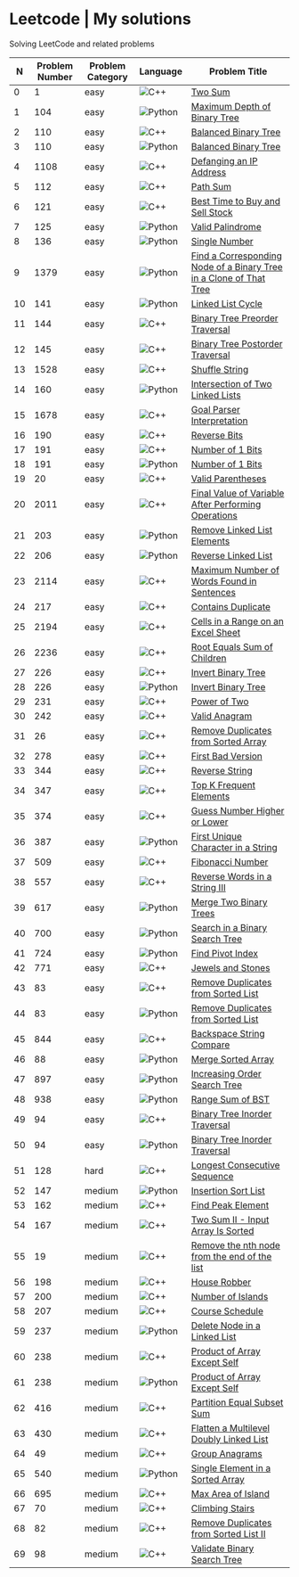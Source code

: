 # Leetcode | My solutions
Solving LeetCode and related problems

| N | Problem Number | Problem Category | Language | Problem Title |
|---|----------------|------------------|----------|---------------|
| 0 | 1 | easy | ![C++](https://img.shields.io/badge/c++-%2300599C.svg?style=for-the-badge&logo=c%2B%2B&logoColor=white) | [Two Sum](https://github.com/tmargary/ProblemSolving/blob/main/leetcode/easy/problem_1.cpp) |
| 1 | 104 | easy | ![Python](https://img.shields.io/badge/python-3670A0?style=for-the-badge&logo=python&logoColor=ffdd54) | [Maximum Depth of Binary Tree](https://github.com/tmargary/ProblemSolving/blob/main/leetcode/easy/problem_104.py) |
| 2 | 110 | easy | ![C++](https://img.shields.io/badge/c++-%2300599C.svg?style=for-the-badge&logo=c%2B%2B&logoColor=white) | [Balanced Binary Tree](https://github.com/tmargary/ProblemSolving/blob/main/leetcode/easy/problem_110.cpp) |
| 3 | 110 | easy | ![Python](https://img.shields.io/badge/python-3670A0?style=for-the-badge&logo=python&logoColor=ffdd54) | [Balanced Binary Tree](https://github.com/tmargary/ProblemSolving/blob/main/leetcode/easy/problem_110.py) |
| 4 | 1108 | easy | ![C++](https://img.shields.io/badge/c++-%2300599C.svg?style=for-the-badge&logo=c%2B%2B&logoColor=white) | [Defanging an IP Address](https://github.com/tmargary/ProblemSolving/blob/main/leetcode/easy/problem_1108.cpp) |
| 5 | 112 | easy | ![C++](https://img.shields.io/badge/c++-%2300599C.svg?style=for-the-badge&logo=c%2B%2B&logoColor=white) | [Path Sum](https://github.com/tmargary/ProblemSolving/blob/main/leetcode/easy/problem_112.cpp) |
| 6 | 121 | easy | ![C++](https://img.shields.io/badge/c++-%2300599C.svg?style=for-the-badge&logo=c%2B%2B&logoColor=white) | [Best Time to Buy and Sell Stock](https://github.com/tmargary/ProblemSolving/blob/main/leetcode/easy/problem_121.cpp) |
| 7 | 125 | easy | ![Python](https://img.shields.io/badge/python-3670A0?style=for-the-badge&logo=python&logoColor=ffdd54) | [Valid Palindrome](https://github.com/tmargary/ProblemSolving/blob/main/leetcode/easy/problem_125.py) |
| 8 | 136 | easy | ![Python](https://img.shields.io/badge/python-3670A0?style=for-the-badge&logo=python&logoColor=ffdd54) | [Single Number](https://github.com/tmargary/ProblemSolving/blob/main/leetcode/easy/problem_136.py) |
| 9 | 1379 | easy | ![Python](https://img.shields.io/badge/python-3670A0?style=for-the-badge&logo=python&logoColor=ffdd54) | [Find a Corresponding Node of a Binary Tree in a Clone of That Tree](https://github.com/tmargary/ProblemSolving/blob/main/leetcode/easy/problem_1379.py) |
| 10 | 141 | easy | ![Python](https://img.shields.io/badge/python-3670A0?style=for-the-badge&logo=python&logoColor=ffdd54) | [Linked List Cycle](https://github.com/tmargary/ProblemSolving/blob/main/leetcode/easy/problem_141.py) |
| 11 | 144 | easy | ![C++](https://img.shields.io/badge/c++-%2300599C.svg?style=for-the-badge&logo=c%2B%2B&logoColor=white) | [Binary Tree Preorder Traversal](https://github.com/tmargary/ProblemSolving/blob/main/leetcode/easy/problem_144.cpp) |
| 12 | 145 | easy | ![C++](https://img.shields.io/badge/c++-%2300599C.svg?style=for-the-badge&logo=c%2B%2B&logoColor=white) | [Binary Tree Postorder Traversal](https://github.com/tmargary/ProblemSolving/blob/main/leetcode/easy/problem_145.cpp) |
| 13 | 1528 | easy | ![C++](https://img.shields.io/badge/c++-%2300599C.svg?style=for-the-badge&logo=c%2B%2B&logoColor=white) | [Shuffle String](https://github.com/tmargary/ProblemSolving/blob/main/leetcode/easy/problem_1528.cpp) |
| 14 | 160 | easy | ![Python](https://img.shields.io/badge/python-3670A0?style=for-the-badge&logo=python&logoColor=ffdd54) | [Intersection of Two Linked Lists](https://github.com/tmargary/ProblemSolving/blob/main/leetcode/easy/problem_160.py) |
| 15 | 1678 | easy | ![C++](https://img.shields.io/badge/c++-%2300599C.svg?style=for-the-badge&logo=c%2B%2B&logoColor=white) | [Goal Parser Interpretation](https://github.com/tmargary/ProblemSolving/blob/main/leetcode/easy/problem_1678.cpp) |
| 16 | 190 | easy | ![C++](https://img.shields.io/badge/c++-%2300599C.svg?style=for-the-badge&logo=c%2B%2B&logoColor=white) | [Reverse Bits](https://github.com/tmargary/ProblemSolving/blob/main/leetcode/easy/problem_190.cpp) |
| 17 | 191 | easy | ![C++](https://img.shields.io/badge/c++-%2300599C.svg?style=for-the-badge&logo=c%2B%2B&logoColor=white) | [Number of 1 Bits](https://github.com/tmargary/ProblemSolving/blob/main/leetcode/easy/problem_191.cpp) |
| 18 | 191 | easy | ![Python](https://img.shields.io/badge/python-3670A0?style=for-the-badge&logo=python&logoColor=ffdd54) | [Number of 1 Bits](https://github.com/tmargary/ProblemSolving/blob/main/leetcode/easy/problem_191.py) |
| 19 | 20 | easy | ![C++](https://img.shields.io/badge/c++-%2300599C.svg?style=for-the-badge&logo=c%2B%2B&logoColor=white) | [Valid Parentheses](https://github.com/tmargary/ProblemSolving/blob/main/leetcode/easy/problem_20.cpp) |
| 20 | 2011 | easy | ![C++](https://img.shields.io/badge/c++-%2300599C.svg?style=for-the-badge&logo=c%2B%2B&logoColor=white) | [Final Value of Variable After Performing Operations](https://github.com/tmargary/ProblemSolving/blob/main/leetcode/easy/problem_2011.cpp) |
| 21 | 203 | easy | ![Python](https://img.shields.io/badge/python-3670A0?style=for-the-badge&logo=python&logoColor=ffdd54) | [Remove Linked List Elements](https://github.com/tmargary/ProblemSolving/blob/main/leetcode/easy/problem_203.py) |
| 22 | 206 | easy | ![Python](https://img.shields.io/badge/python-3670A0?style=for-the-badge&logo=python&logoColor=ffdd54) | [Reverse Linked List](https://github.com/tmargary/ProblemSolving/blob/main/leetcode/easy/problem_206.py) |
| 23 | 2114 | easy | ![C++](https://img.shields.io/badge/c++-%2300599C.svg?style=for-the-badge&logo=c%2B%2B&logoColor=white) | [Maximum Number of Words Found in Sentences](https://github.com/tmargary/ProblemSolving/blob/main/leetcode/easy/problem_2114.cpp) |
| 24 | 217 | easy | ![C++](https://img.shields.io/badge/c++-%2300599C.svg?style=for-the-badge&logo=c%2B%2B&logoColor=white) | [Contains Duplicate](https://github.com/tmargary/ProblemSolving/blob/main/leetcode/easy/problem_217.cpp) |
| 25 | 2194 | easy | ![C++](https://img.shields.io/badge/c++-%2300599C.svg?style=for-the-badge&logo=c%2B%2B&logoColor=white) | [Cells in a Range on an Excel Sheet](https://github.com/tmargary/ProblemSolving/blob/main/leetcode/easy/problem_2194.cpp) |
| 26 | 2236 | easy | ![C++](https://img.shields.io/badge/c++-%2300599C.svg?style=for-the-badge&logo=c%2B%2B&logoColor=white) | [Root Equals Sum of Children](https://github.com/tmargary/ProblemSolving/blob/main/leetcode/easy/problem_2236.cpp) |
| 27 | 226 | easy | ![C++](https://img.shields.io/badge/c++-%2300599C.svg?style=for-the-badge&logo=c%2B%2B&logoColor=white) | [Invert Binary Tree](https://github.com/tmargary/ProblemSolving/blob/main/leetcode/easy/problem_226.cpp) |
| 28 | 226 | easy | ![Python](https://img.shields.io/badge/python-3670A0?style=for-the-badge&logo=python&logoColor=ffdd54) | [Invert Binary Tree](https://github.com/tmargary/ProblemSolving/blob/main/leetcode/easy/problem_226.py) |
| 29 | 231 | easy | ![C++](https://img.shields.io/badge/c++-%2300599C.svg?style=for-the-badge&logo=c%2B%2B&logoColor=white) | [Power of Two](https://github.com/tmargary/ProblemSolving/blob/main/leetcode/easy/problem_231.cpp) |
| 30 | 242 | easy | ![C++](https://img.shields.io/badge/c++-%2300599C.svg?style=for-the-badge&logo=c%2B%2B&logoColor=white) | [Valid Anagram](https://github.com/tmargary/ProblemSolving/blob/main/leetcode/easy/problem_242.cpp) |
| 31 | 26 | easy | ![C++](https://img.shields.io/badge/c++-%2300599C.svg?style=for-the-badge&logo=c%2B%2B&logoColor=white) | [Remove Duplicates from Sorted Array](https://github.com/tmargary/ProblemSolving/blob/main/leetcode/easy/problem_26.cpp) |
| 32 | 278 | easy | ![C++](https://img.shields.io/badge/c++-%2300599C.svg?style=for-the-badge&logo=c%2B%2B&logoColor=white) | [First Bad Version](https://github.com/tmargary/ProblemSolving/blob/main/leetcode/easy/problem_278.cpp) |
| 33 | 344 | easy | ![C++](https://img.shields.io/badge/c++-%2300599C.svg?style=for-the-badge&logo=c%2B%2B&logoColor=white) | [Reverse String](https://github.com/tmargary/ProblemSolving/blob/main/leetcode/easy/problem_344.cpp) |
| 34 | 347 | easy | ![C++](https://img.shields.io/badge/c++-%2300599C.svg?style=for-the-badge&logo=c%2B%2B&logoColor=white) | [Top K Frequent Elements](https://github.com/tmargary/ProblemSolving/blob/main/leetcode/easy/problem_347.cpp) |
| 35 | 374 | easy | ![C++](https://img.shields.io/badge/c++-%2300599C.svg?style=for-the-badge&logo=c%2B%2B&logoColor=white) | [Guess Number Higher or Lower](https://github.com/tmargary/ProblemSolving/blob/main/leetcode/easy/problem_374.cpp) |
| 36 | 387 | easy | ![Python](https://img.shields.io/badge/python-3670A0?style=for-the-badge&logo=python&logoColor=ffdd54) | [First Unique Character in a String](https://github.com/tmargary/ProblemSolving/blob/main/leetcode/easy/problem_387.py) |
| 37 | 509 | easy | ![C++](https://img.shields.io/badge/c++-%2300599C.svg?style=for-the-badge&logo=c%2B%2B&logoColor=white) | [Fibonacci Number](https://github.com/tmargary/ProblemSolving/blob/main/leetcode/easy/problem_509.cpp) |
| 38 | 557 | easy | ![C++](https://img.shields.io/badge/c++-%2300599C.svg?style=for-the-badge&logo=c%2B%2B&logoColor=white) | [Reverse Words in a String III](https://github.com/tmargary/ProblemSolving/blob/main/leetcode/easy/problem_557.cpp) |
| 39 | 617 | easy | ![Python](https://img.shields.io/badge/python-3670A0?style=for-the-badge&logo=python&logoColor=ffdd54) | [Merge Two Binary Trees](https://github.com/tmargary/ProblemSolving/blob/main/leetcode/easy/problem_617.py) |
| 40 | 700 | easy | ![Python](https://img.shields.io/badge/python-3670A0?style=for-the-badge&logo=python&logoColor=ffdd54) | [Search in a Binary Search Tree](https://github.com/tmargary/ProblemSolving/blob/main/leetcode/easy/problem_700.py) |
| 41 | 724 | easy | ![Python](https://img.shields.io/badge/python-3670A0?style=for-the-badge&logo=python&logoColor=ffdd54) | [Find Pivot Index](https://github.com/tmargary/ProblemSolving/blob/main/leetcode/easy/problem_724.py) |
| 42 | 771 | easy | ![C++](https://img.shields.io/badge/c++-%2300599C.svg?style=for-the-badge&logo=c%2B%2B&logoColor=white) | [Jewels and Stones](https://github.com/tmargary/ProblemSolving/blob/main/leetcode/easy/problem_771.cpp) |
| 43 | 83 | easy | ![C++](https://img.shields.io/badge/c++-%2300599C.svg?style=for-the-badge&logo=c%2B%2B&logoColor=white) | [Remove Duplicates from Sorted List](https://github.com/tmargary/ProblemSolving/blob/main/leetcode/easy/problem_83.cpp) |
| 44 | 83 | easy | ![Python](https://img.shields.io/badge/python-3670A0?style=for-the-badge&logo=python&logoColor=ffdd54) | [Remove Duplicates from Sorted List](https://github.com/tmargary/ProblemSolving/blob/main/leetcode/easy/problem_83.py) |
| 45 | 844 | easy | ![C++](https://img.shields.io/badge/c++-%2300599C.svg?style=for-the-badge&logo=c%2B%2B&logoColor=white) | [Backspace String Compare](https://github.com/tmargary/ProblemSolving/blob/main/leetcode/easy/problem_844.cpp) |
| 46 | 88 | easy | ![Python](https://img.shields.io/badge/python-3670A0?style=for-the-badge&logo=python&logoColor=ffdd54) | [Merge Sorted Array](https://github.com/tmargary/ProblemSolving/blob/main/leetcode/easy/problem_88.py) |
| 47 | 897 | easy | ![Python](https://img.shields.io/badge/python-3670A0?style=for-the-badge&logo=python&logoColor=ffdd54) | [Increasing Order Search Tree](https://github.com/tmargary/ProblemSolving/blob/main/leetcode/easy/problem_897.py) |
| 48 | 938 | easy | ![Python](https://img.shields.io/badge/python-3670A0?style=for-the-badge&logo=python&logoColor=ffdd54) | [Range Sum of BST](https://github.com/tmargary/ProblemSolving/blob/main/leetcode/easy/problem_938.py) |
| 49 | 94 | easy | ![C++](https://img.shields.io/badge/c++-%2300599C.svg?style=for-the-badge&logo=c%2B%2B&logoColor=white) | [Binary Tree Inorder Traversal](https://github.com/tmargary/ProblemSolving/blob/main/leetcode/easy/problem_94.cpp) |
| 50 | 94 | easy | ![Python](https://img.shields.io/badge/python-3670A0?style=for-the-badge&logo=python&logoColor=ffdd54) | [Binary Tree Inorder Traversal](https://github.com/tmargary/ProblemSolving/blob/main/leetcode/easy/problem_94.py) |
| 51 | 128 | hard | ![C++](https://img.shields.io/badge/c++-%2300599C.svg?style=for-the-badge&logo=c%2B%2B&logoColor=white) | [Longest Consecutive Sequence](https://github.com/tmargary/ProblemSolving/blob/main/leetcode/hard/problem_128.cpp) |
| 52 | 147 | medium | ![Python](https://img.shields.io/badge/python-3670A0?style=for-the-badge&logo=python&logoColor=ffdd54) | [Insertion Sort List](https://github.com/tmargary/ProblemSolving/blob/main/leetcode/medium/problem_147.py) |
| 53 | 162 | medium | ![C++](https://img.shields.io/badge/c++-%2300599C.svg?style=for-the-badge&logo=c%2B%2B&logoColor=white) | [Find Peak Element](https://github.com/tmargary/ProblemSolving/blob/main/leetcode/medium/problem_162.cpp) |
| 54 | 167 | medium | ![C++](https://img.shields.io/badge/c++-%2300599C.svg?style=for-the-badge&logo=c%2B%2B&logoColor=white) | [Two Sum II - Input Array Is Sorted](https://github.com/tmargary/ProblemSolving/blob/main/leetcode/medium/problem_167.cpp) |
| 55 | 19 | medium | ![C++](https://img.shields.io/badge/c++-%2300599C.svg?style=for-the-badge&logo=c%2B%2B&logoColor=white) | [Remove the nth node from the end of the list](https://github.com/tmargary/ProblemSolving/blob/main/leetcode/medium/problem_19.cpp) |
| 56 | 198 | medium | ![C++](https://img.shields.io/badge/c++-%2300599C.svg?style=for-the-badge&logo=c%2B%2B&logoColor=white) | [House Robber](https://github.com/tmargary/ProblemSolving/blob/main/leetcode/medium/problem_198.cpp) |
| 57 | 200 | medium | ![C++](https://img.shields.io/badge/c++-%2300599C.svg?style=for-the-badge&logo=c%2B%2B&logoColor=white) | [Number of Islands](https://github.com/tmargary/ProblemSolving/blob/main/leetcode/medium/problem_200.cpp) |
| 58 | 207 | medium | ![C++](https://img.shields.io/badge/c++-%2300599C.svg?style=for-the-badge&logo=c%2B%2B&logoColor=white) | [Course Schedule](https://github.com/tmargary/ProblemSolving/blob/main/leetcode/medium/problem_207.cpp) |
| 59 | 237 | medium | ![Python](https://img.shields.io/badge/python-3670A0?style=for-the-badge&logo=python&logoColor=ffdd54) | [Delete Node in a Linked List](https://github.com/tmargary/ProblemSolving/blob/main/leetcode/medium/problem_237.py) |
| 60 | 238 | medium | ![C++](https://img.shields.io/badge/c++-%2300599C.svg?style=for-the-badge&logo=c%2B%2B&logoColor=white) | [Product of Array Except Self](https://github.com/tmargary/ProblemSolving/blob/main/leetcode/medium/problem_238.cpp) |
| 61 | 238 | medium | ![Python](https://img.shields.io/badge/python-3670A0?style=for-the-badge&logo=python&logoColor=ffdd54) | [Product of Array Except Self](https://github.com/tmargary/ProblemSolving/blob/main/leetcode/medium/problem_238.py) |
| 62 | 416 | medium | ![C++](https://img.shields.io/badge/c++-%2300599C.svg?style=for-the-badge&logo=c%2B%2B&logoColor=white) | [Partition Equal Subset Sum](https://github.com/tmargary/ProblemSolving/blob/main/leetcode/medium/problem_416.cpp) |
| 63 | 430 | medium | ![C++](https://img.shields.io/badge/c++-%2300599C.svg?style=for-the-badge&logo=c%2B%2B&logoColor=white) | [Flatten a Multilevel Doubly Linked List](https://github.com/tmargary/ProblemSolving/blob/main/leetcode/medium/problem_430.cpp) |
| 64 | 49 | medium | ![C++](https://img.shields.io/badge/c++-%2300599C.svg?style=for-the-badge&logo=c%2B%2B&logoColor=white) | [Group Anagrams](https://github.com/tmargary/ProblemSolving/blob/main/leetcode/medium/problem_49.cpp) |
| 65 | 540 | medium | ![Python](https://img.shields.io/badge/python-3670A0?style=for-the-badge&logo=python&logoColor=ffdd54) | [Single Element in a Sorted Array](https://github.com/tmargary/ProblemSolving/blob/main/leetcode/medium/problem_540.py) |
| 66 | 695 | medium | ![C++](https://img.shields.io/badge/c++-%2300599C.svg?style=for-the-badge&logo=c%2B%2B&logoColor=white) | [Max Area of Island](https://github.com/tmargary/ProblemSolving/blob/main/leetcode/medium/problem_695.cpp) |
| 67 | 70 | medium | ![C++](https://img.shields.io/badge/c++-%2300599C.svg?style=for-the-badge&logo=c%2B%2B&logoColor=white) | [Climbing Stairs](https://github.com/tmargary/ProblemSolving/blob/main/leetcode/medium/problem_70.cpp) |
| 68 | 82 | medium | ![C++](https://img.shields.io/badge/c++-%2300599C.svg?style=for-the-badge&logo=c%2B%2B&logoColor=white) | [Remove Duplicates from Sorted List II](https://github.com/tmargary/ProblemSolving/blob/main/leetcode/medium/problem_82.cpp) |
| 69 | 98 | medium | ![C++](https://img.shields.io/badge/c++-%2300599C.svg?style=for-the-badge&logo=c%2B%2B&logoColor=white) | [Validate Binary Search Tree](https://github.com/tmargary/ProblemSolving/blob/main/leetcode/medium/problem_98.cpp) |

